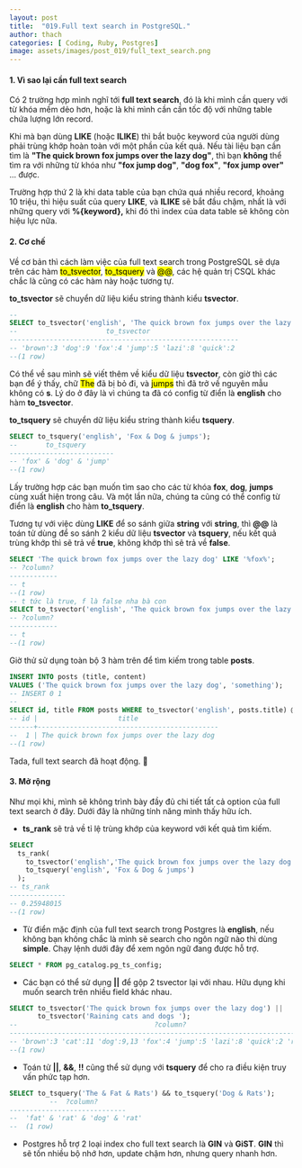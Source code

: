 ```yaml
---
layout: post
title:  "019.Full text search in PostgreSQL."
author: thach
categories: [ Coding, Ruby, Postgres]
image: assets/images/post_019/full_text_search.png
---
```

#### 1. Vì sao lại cần full text search
Có 2 trường hợp mình nghĩ tới **full text search**, đó là khi mình cần query với từ khóa mềm dẻo hơn, hoặc là khi mình cần cần tốc độ với những table chứa lượng lớn record.

Khi mà bạn dùng **LIKE** (hoặc **ILIKE**) thì bắt buộc keyword của người dùng phải trùng khớp hoàn toàn với một phần của kết quả. Nếu tài liệu bạn cần tìm là **"The quick brown fox jumps over the lazy dog"**, thì bạn **không** thể tìm ra với những từ khóa như **"fox jump dog"**, **"dog fox"**, **"fox jump over"** ... được.

Trường hợp thứ 2 là khi data table của bạn chứa quá nhiều record, khoảng 10 triệu, thì hiệu suất của query **LIKE**, và **ILIKE** sẽ bắt đầu chậm, nhất là với những query với **%{keyword},** khi đó thì index của data table sẽ không còn hiệu lực nữa.

#### 2. Cơ chế
Về cơ bản thì cách làm việc của full text search trong PostgreSQL sẽ dựa trên các hàm <mark>to_tsvector</mark>, <mark>to_tsquery</mark> và <mark>@@</mark>, các hệ quản trị CSQL khác chắc là cũng có các hàm này hoặc tương tự.

**to_tsvector** sẽ chuyển dữ liệu kiểu string thành kiểu **tsvector**.

```sql
--
SELECT to_tsvector('english', 'The quick brown fox jumps over the lazy dog');
--                      to_tsvector
---------------------------------------------------------
-- 'brown':3 'dog':9 'fox':4 'jump':5 'lazi':8 'quick':2
--(1 row)
```
Có thể về sau mình sẽ viết thêm về kiểu dữ liệu **tsvector**, còn giờ thì các bạn để ý thấy, chữ <mark>The</mark> đã bị bỏ đi, và <mark>jumps</mark> thì đã trở về nguyên mẫu không có **s**. Lý do ở đây là vì chúng ta đã có config từ điển là **english** cho hàm **to_tsvector**.

**to_tsquery** sẽ chuyển dữ liệu kiểu string thành kiểu **tsquery**.
```sql
SELECT to_tsquery('english', 'Fox & Dog & jumps');
--       to_tsquery
--------------------------
-- 'fox' & 'dog' & 'jump'
--(1 row)
```
Lấy trường hợp các bạn muốn tìm sao cho các từ khóa **fox**, **dog**, **jumps** cùng xuất hiện trong câu. Và một lần nữa, chúng ta cũng có thể config từ điển là **english** cho hàm **to_tsquery**.

Tương tự với việc dùng **LIKE** để so sánh giữa **string** với **string**, thì **@@** là toán tử dùng để so sánh 2 kiểu dữ liệu **tsvector** và **tsquery**, nếu kết quả trùng khớp thì sẽ trả về **true**, không khớp thì sẽ trả về **false**.

```sql
SELECT 'The quick brown fox jumps over the lazy dog' LIKE '%fox%';
-- ?column?
------------
-- t
--(1 row)
-- t tức là true, f là false nha bà con
SELECT to_tsvector('english', 'The quick brown fox jumps over the lazy dog') @@ to_tsquery('english', 'Fox & Dog & jumps');
-- ?column?
------------
-- t
--(1 row)
```
Giờ thử sử dụng toàn bộ 3 hàm trên để tìm kiếm trong table **posts**.

```sql
INSERT INTO posts (title, content)
VALUES ('The quick brown fox jumps over the lazy dog', 'something');
-- INSERT 0 1
--
SELECT id, title FROM posts WHERE to_tsvector('english', posts.title) @@ to_tsquery('english', 'Fox & Dog & jumps');
-- id |                    title
------+---------------------------------------------
--  1 | The quick brown fox jumps over the lazy dog
--(1 row)
```
Tada, full text search đã hoạt động. 	:tada:

#### 3. Mở rộng
Như mọi khi, mình sẽ không trình bày đầy đủ chi tiết tất cả option của full text search ở đây. Dưới đây là những tính năng mình thấy hữu ích.

- **ts_rank** sẽ trả về tỉ lệ trùng khớp của keyword với kết quả tìm kiếm.
```sql
SELECT
  ts_rank(
    to_tsvector('english','The quick brown fox jumps over the lazy dog'),
    to_tsquery('english', 'Fox & Dog & jumps')
  );
-- ts_rank
--------------
-- 0.25948015
--(1 row)
```

- Từ điển mặc định của full text search trong Postgres là **english**, nếu không bạn không chắc là mình sẽ search cho ngôn ngữ nào thì dùng **simple**. Chạy lệnh dưới đây để xem ngôn ngữ đang được hỗ trợ.
```sql
SELECT * FROM pg_catalog.pg_ts_config;
```

- Các bạn có thể sử dụng **||** để gộp 2 tsvector lại với nhau. Hữu dụng khi muốn search trên nhiều field khác nhau.
```sql
SELECT to_tsvector('The quick brown fox jumps over the lazy dog') ||
       to_tsvector('Raining cats and dogs ');
--                                  ?column?
-------------------------------------------------------------------------------
-- 'brown':3 'cat':11 'dog':9,13 'fox':4 'jump':5 'lazi':8 'quick':2 'rain':10
--(1 row)
```
- Toán tử **||**, **&&**, **!!** cũng thể sử dụng với **tsquery** để cho ra điều kiện truy vấn phức tạp hơn.
```sql
SELECT to_tsquery('The & Fat & Rats') && to_tsquery('Dog & Rats');
          --  ?column?
-----------------------------
--  'fat' & 'rat' & 'dog' & 'rat'
--  (1 row)
```
- Postgres hỗ trợ 2 loại index cho full text search là **GIN** và **GiST**. **GIN** thì sẽ tốn nhiều bộ nhớ hơn, update chậm hơn, nhưng query nhanh hơn.
